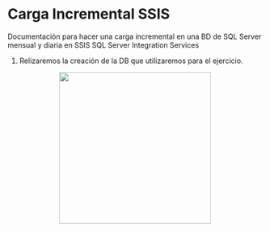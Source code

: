 # Carga Incremental SSIS
Documentación para hacer una carga incremental en una BD de SQL Server mensual y diaria en SSIS SQL Server Integration Services

1. Relizaremos la creación de la DB que utilizaremos para el ejercicio.



<p align="center">
<img src=""  height=300>
</p>

